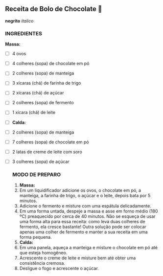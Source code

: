 ## Receita de Bolo de Chocolate :cake:

**negrito** _italico_ 



### INGREDIENTES

**Massa:**

- [ ] 4 ovos

- [ ] 4 colheres (sopa) de chocolate em pó

- [ ] 2 colheres (sopa) de manteiga

- [ ] 3 xícaras (chá) de farinha de trigo

- [ ] 2 xícaras (chá) de açúcar

- [ ] 2 colheres (sopa) de fermento

- [ ] 1 xícara (chá) de leite

- [ ] **Calda:**

- [ ] 2 colheres (sopa) de manteiga

- [ ] 7 colheres (sopa) de chocolate em pó

- [ ] 2 latas de creme de leite com soro

- [ ] 3 colheres (sopa) de açúcar

  

  ### MODO DE PREPARO

  1. **Massa:**
  2. Em um liquidificador adicione os ovos, o chocolate em pó, a manteiga, a farinha de trigo, o açúcar e o leite, depois bata por 5 minutos.
  3. Adicione o fermento e misture com uma espátula delicadamente.
  4. Em uma forma untada, despeje a massa e asse em forno médio (180 ºC) preaquecido por cerca de 40 minutos. Não se esqueça de usar uma forma alta para essa receita: como leva duas colheres de fermento, ela cresce bastante! Outra solução pode ser colocar apenas uma colher de fermento e manter a sua receita em uma forma pequena.
  5. **Calda:**
  6. Em uma panela, aqueça a manteiga e misture o chocolate em pó até que esteja homogêneo.
  7. Acrescente o creme de leite e misture bem até obter uma consistência cremosa.
  8. Desligue o fogo e acrescente o açúcar.

